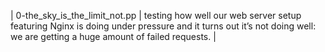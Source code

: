 | 0-the_sky_is_the_limit_not.pp | testing how well our web server setup featuring Nginx is doing under pressure and it turns out it’s not doing well: we are getting a huge amount of failed requests. |
